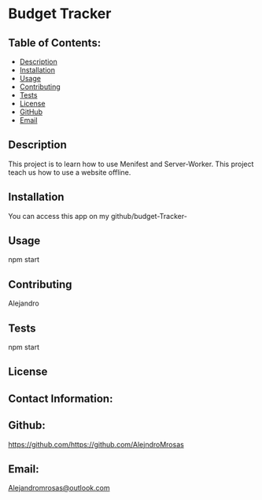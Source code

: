 # Budget Tracker

## Table of Contents:
* [Description](#Description)
* [Installation](#Installation)
* [Usage](#Usage)
* [Contributing](#Contributing)
* [Tests](#Tests)
* [License](#License)
* [GitHub](#GitHub)
* [Email](#Email)

## Description 
This project is to learn how to use Menifest and Server-Worker. This project teach us how to use a website offline.

## Installation 
You can access this app on my github/budget-Tracker-

## Usage 
npm start

## Contributing
Alejandro

## Tests 
npm start

## License 


## Contact Information:

## Github:
https://github.com/https://github.com/AlejndroMrosas
## Email:
Alejandromrosas@outlook.com

